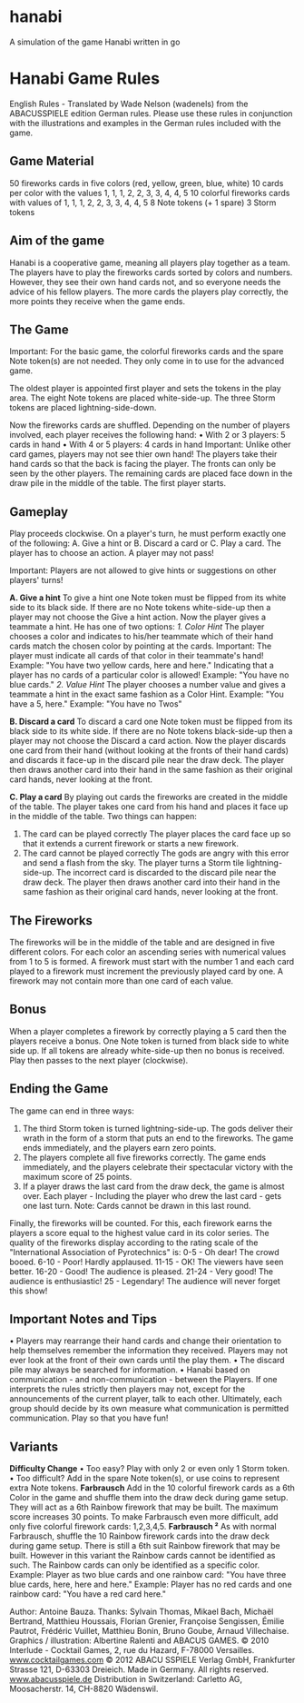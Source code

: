 # hanabi
A simulation of the game Hanabi written in go

# Hanabi Game Rules

English Rules - Translated by Wade Nelson (wadenels) from the ABACUSSPIELE edition German rules. Please use these rules in conjunction with the illustrations and examples in the German rules included with the game.

## Game Material
50 fireworks cards in five colors (red, yellow, green, blue, white)
10 cards per color with the values ​​1, 1, 1, 2, 2, 3, 3, 4, 4, 5
10 colorful fireworks cards with values ​​of 1, 1, 1, 2, 2, 3, 3, 4, 4, 5
8 Note tokens (+ 1 spare)
3 Storm tokens

## Aim of the game
Hanabi is a cooperative game, meaning all players play together as a team. The players have to play the fireworks cards sorted by colors and numbers. However, they see their own hand cards not, and so everyone needs the advice of his fellow players. The more cards the players play correctly, the more points they receive when the game ends.

## The Game
Important: For the basic game, the colorful fireworks cards and the spare Note token(s) are not needed. They only come in to use for the advanced game.

The oldest player is appointed first player and sets the tokens in the play area.
The eight Note tokens are placed white-side-up.
The three Storm tokens are placed lightning-side-down.

Now the fireworks cards are shuffled. Depending on the number of players involved, each player receives the following hand:
• With 2 or 3 players: 5 cards in hand
• With 4 or 5 players: 4 cards in hand
Important: Unlike other card games, players may not see thier own hand! The players take their hand cards so that the back is facing the player. The fronts can only be seen by the other players. The remaining cards are placed face down in the draw pile in the middle of the table. The first player starts.


## Gameplay
Play proceeds clockwise. On a player's turn, he must perform exactly one of the following:
A. Give a hint or
B. Discard a card or
C. Play a card.
The player has to choose an action. A player may not pass!

Important: Players are not allowed to give hints or suggestions on other players' turns!

**A. Give a hint**
To give a hint one Note token must be flipped from its white side to its black side. If there are no Note tokens white-side-up then a player may not choose the Give a hint action.
Now the player gives a teammate a hint. He has one of two options:
*1. Color Hint*
The player chooses a color and indicates to his/her teammate which of their hand cards match the chosen color by pointing at the cards.
Important: The player must indicate all cards of that color in their teammate's hand!
Example: "You have two yellow cards, here and here."
Indicating that a player has no cards of a particular color is allowed!
Example: "You have no blue cards."
*2. Value Hint*
The player chooses a number value and gives a teammate a hint in the exact same fashion as a Color Hint.
Example: "You have a 5, here."
Example: "You have no Twos"

**B. Discard a card**
To discard a card one Note token must be flipped from its black side to its white side. If there are no Note tokens black-side-up then a player may not choose the Discard a card action.
Now the player discards one card from their hand (without looking at the fronts of their hand cards) and discards it face-up in the discard pile near the draw deck. The player then draws another card into their hand in the same fashion as their original card hands, never looking at the front.

**C. Play a card**
By playing out cards the fireworks are created in the middle of the table. The player takes one card from his hand and places it face up in the middle of the table. Two things can happen:
1. The card can be played correctly
The player places the card face up so that it extends a current firework or starts a new firework.
2. The card cannot be played correctly
The gods are angry with this error and send a flash from the sky. The player turns a Storm tile lightning-side-up. The incorrect card is discarded to the discard pile near the draw deck.
The player then draws another card into their hand in the same fashion as their original card hands, never looking at the front.

## The Fireworks
The fireworks will be in the middle of the table and are designed in five different colors. For each color an ascending series with numerical values from 1 to 5 is formed. A firework must start with the number 1 and each card played to a firework must increment the previously played card by one. A firework may not contain more than one card of each value.

## Bonus
When a player completes a firework by correctly playing a 5 card then the players receive a bonus. One Note token is turned from black side to white side up. If all tokens are already white-side-up then no bonus is received. Play then passes to the next player (clockwise).

## Ending the Game
The game can end in three ways:
1. The third Storm token is turned lightning-side-up. The gods deliver their wrath in the form of a storm that puts an end to the fireworks. The game ends immediately, and the players earn zero points.
2. The players complete all five fireworks correctly. The game ends immediately, and the players celebrate their spectacular victory with the maximum score of 25 points.
3. If a player draws the last card from the draw deck, the game is almost over. Each player - Including the player who drew the last card - gets one last turn.
Note: Cards cannot be drawn in this last round.

Finally, the fireworks will be counted. For this, each firework earns the players a score equal to the highest value card in its color series.
The quality of the fireworks display according to the rating scale of the "International Association of Pyrotechnics" is:
0-5 - Oh dear! The crowd booed.
6-10 - Poor! Hardly applaused.
11-15 - OK! The viewers have seen better.
16-20 - Good! The audience is pleased.
21-24 - Very good! The audience is enthusiastic!
25 - Legendary! The audience will never forget this show!

## Important Notes and Tips
• Players may rearrange their hand cards and change their orientation to help themselves
remember the information they received. Players may not ever look at the front of their own cards until the play them.
• The discard pile may always be searched for information.
• Hanabi based on communication - and non-communication - between the Players. If one interprets the rules strictly then players may not, except for the announcements of the current player, talk to each other. Ultimately, each group should decide by its own measure
what communication is permitted communication. Play so that you have fun!

## Variants

**Difficulty Change**
• Too easy? Play with only 2 or even only 1 Storm token.
• Too difficult? Add in the spare Note token(s), or use coins to represent extra Note tokens.
**Farbrausch**
Add in the 10 colorful firework cards as a 6th Color in the game and shuffle them into the draw deck during game setup. They will act as a 6th Rainbow firework that may be built.
The maximum score increases 30 points.
To make Farbrausch even more difficult, add only five colorful firework cards: 1,2,3,4,5.
**Farbrausch ²**
As with normal Farbrausch, shuffle the 10 Rainbow firework cards into the draw deck during game setup. There is still a 6th suit Rainbow firework that may be built. However in this variant the Rainbow cards cannot be identified as such. The Rainbow cards can only be identified as a specific color. 
Example: Player as two blue cards and one rainbow card: "You have three blue cards, here, here and here."
Example: Player has no red cards and one rainbow card: "You have a red card here."

Author: Antoine Bauza.
Thanks: Sylvain Thomas, Mikael Bach, Michaël Bertrand, Matthieu Houssais, Florian Grenier,
Françoise Sengissen, Émilie Pautrot, Frédéric Vuillet, Matthieu Bonin, Bruno Goube, Arnaud Villechaise.
Graphics / illustration: Albertine Ralenti and ABACUS GAMES.
© 2010 Interlude - Cocktail Games, 2, rue du Hazard, F-78000 Versailles. www.cocktailgames.com
© 2012 ABACU SSPIELE Verlag GmbH, Frankfurter Strasse 121, D-63303 Dreieich.
Made in Germany. All rights reserved. www.abacusspiele.de
Distribution in Switzerland: Carletto AG, Moosacherstr. 14, CH-8820 Wädenswil.
